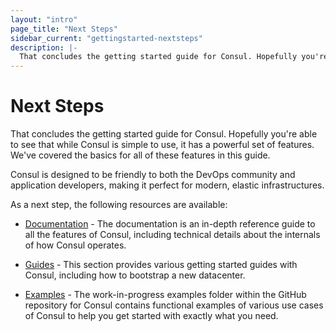 ```yaml
---
layout: "intro"
page_title: "Next Steps"
sidebar_current: "gettingstarted-nextsteps"
description: |-
  That concludes the getting started guide for Consul. Hopefully you're able to see that while Consul is simple to use, it has a powerful set of features. We've covered the basics for all of these features in this guide.
---
```


# Next Steps

That concludes the getting started guide for Consul. Hopefully you're able to
see that while Consul is simple to use, it has a powerful set of features.
We've covered the basics for all of these features in this guide.

Consul is designed to be friendly to both the DevOps community and
application developers, making it perfect for modern, elastic infrastructures.

As a next step, the following resources are available:

* [Documentation](/docs/index.html) - The documentation is an in-depth reference
  guide to all the features of Consul, including technical details about the
  internals of how Consul operates.

* [Guides](/docs/guides/index.html) - This section provides various getting
  started guides with Consul, including how to bootstrap a new datacenter.

* [Examples](https://github.com/Viq111/consul/tree/master/demo) -
  The work-in-progress examples folder within the GitHub
  repository for Consul contains functional examples of various use cases
  of Consul to help you get started with exactly what you need.
